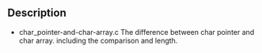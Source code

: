 ## Description
* char_pointer-and-char-array.c
The difference between char pointer and char array. including the comparison and length.